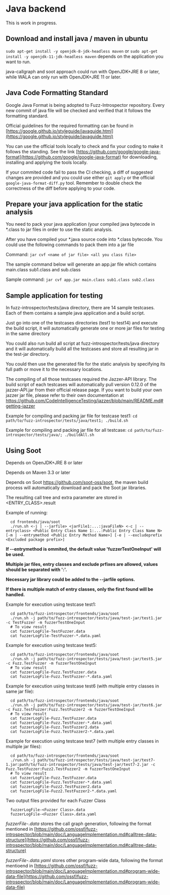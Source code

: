 # Java backend

This is work in progress.

Download and install java / maven in ubuntu
-----------------------------------------
`sudo apt-get install -y openjdk-8-jdk-headless maven`
or 
`sudo apt-get install -y openjdk-11-jdk-headless maven`
depends on the application you want to run. 

java-callgraph and soot approach could run with OpenJDK+JRE 8 or later, while WALA can only run with OpenJDK+JRE 11 or later.


Java Code Formatting Standard
-----------------------------------------
Google Java Format is being adopted to Fuzz-Introspector repository. Every new commit of java file will be checked and verified that it follows the formatting standard.

Official guidelines for the required formatting can be found in [https://google.github.io/styleguide/javaguide.html](https://google.github.io/styleguide/javaguide.html)

You can use the official tools locally to check and fix your coding to make it follows the standing. See the link [https://github.com/google/google-java-format](https://github.com/google/google-java-format) for downloading, installing and applying the tools locally.

If your commited code fail to pass the CI checking, a diff of suggested changes are provided and you could use either `git apply` or the official `google-java-format-diff.py` tool. Remember to double check the correctness of the diff before applying to your code.

Prepare your java application for the static analysis
-----------------------------------------
You need to pack your java application (your compiled java bytecode in *.class to jar files in order to use the static analysis.

After you have compiled your *.java source code into *.class bytecode. You could use the following commands to pack them into a jar file

Command: `jar cvf <name of jar file> <all you class file>`

The sample command below will generate an app.jar file which contains main.class sub1.class and sub.class

Sample command: `jar cvf app.jar main.class sub1.class sub2.class`


Sample application for testing
-----------------------------------------
In fuzz-introspector/tests/java directory, there are 14 sample testcases. Each of them contains a sample java application and a build script.

Just go into one of the testcases directories (test1 to test14) and execute the build script, it will automatically generate one or more jar files for testing in the same directory

You could also run build all script at fuzz-introspector/tests/java directory and it will automatically build all the testcases and store all resulting jar in the test-jar directory.

You could then use the generated file for the static analysis by specifying its full path or move it to the necessary locations.

The compiling of all those testcases required the Jazzer-API library. The build script of each testcases will automatically pull version 0.12.0 of the jazzer-API.jar from their official release page. If you want to build your own jazzer jar file, please refer to their own documentation at https://github.com/CodeIntelligenceTesting/jazzer/blob/main/README.md#getting-jazzer

Example for compiling and packing jar file for testcase test1: `cd path/to/fuzz-introspector/tests/java/test1; ./build.sh`

Example for compiling and packing jar file for all testcase: `cd path/to/fuzz-introspector/tests/java/; ./buildAll.sh`


Using Soot
------------------------------------------
Depends on OpenJDK+JRE 8 or later 

Depends on Maven 3.3 or later

Depends on Soot https://github.com/soot-oss/soot, the maven build process will automatically download and pack the Soot jar libraries.

The resulting call tree and extra parameter are stored in <ENTRY_CLASS>.result 

Example of running: 

```
  cd frontends/java/soot
  ./run.sh <-j | --jarfile> <jarFile1:...:javaFileN> <-c | --entryclass> <Public Entry Class Name 1:...:Public Entry Class Name N> [-m | --entrymethod <Public Entry Method Name>] [-e | --excludeprefix <Excluded package prefix>]
```

**__If --entrymethod is ommited, the default value 'fuzzerTestOneInput' will be used.__**

**__Multiple jar files, entry classes and exclude prfixes are allowed, values should be separated with ':'.__**

**__Necessary jar library could be added to the --jarfile options__.**

**__If there is multiple match of entry classes, only the first found will be handled.__**


Example for execution using testcase test1:
```
  cd path/to/fuzz-introspector/frontends/java/soot
  ./run.sh -j path/to/fuzz-introspector/tests/java/test-jar/test1.jar -c TestFuzzer -m fuzzerTestOneInput
  # To view result
  cat fuzzerLogFile-TestFuzzer.data
  cat fuzzerLogFile-TestFuzzer-*.data.yaml
```

Example for execution using testcase test5: 
```
  cd path/to/fuzz-introspector/frontends/java/soot
  ./run.sh -j path/to/fuzz-introspector/tests/java/test-jar/test5.jar -c Fuzz.TestFuzzer -m fuzzerTestOneInput
  # To view result
  cat fuzzerLogFile-Fuzz.TestFuzzer.data
  cat fuzzerLogFile-Fuzz.TestFuzzer-*.data.yaml
```

Example for execution using testcase test6 (with multiple entry classes in same jar file): 
```
  cd path/to/fuzz-introspector/frontends/java/soot
  ./run.sh -j path/to/fuzz-introspector/tests/java/test-jar/test6.jar -c Fuzz.TestFuzzer:Fuzz.TestFuzzer2 -m fuzzerTestOneInput
  # To view result
  cat fuzzerLogFile-Fuzz.TestFuzzer.data
  cat fuzzerLogFile-Fuzz.TestFuzzer-*.data.yaml
  cat fuzzerLogFile-Fuzz.TestFuzzer2.data
  cat fuzzerLogFile-Fuzz.TestFuzzer2-*.data.yaml
```

Example for execution using testcase test7 (with multiple entry classes in multiple jar files): 
```
  cd path/to/fuzz-introspector/frontends/java/soot
  ./run.sh -j path/to/fuzz-introspector/tests/java/test-jar/test7-1.jar:path/to/fuzz-introspector/tests/java/test-jar/test7-2.jar -c Fuzz.TestFuzzer:Fuzz2.TestFuzzer2 -m fuzzerTestOneInput
  # To view result
  cat fuzzerLogFile-Fuzz.TestFuzzer.data
  cat fuzzerLogFile-Fuzz.TestFuzzer-*.data.yaml
  cat fuzzerLogFile-Fuzz2.TestFuzzer2.data
  cat fuzzerLogFile-Fuzz2.TestFuzzer2-*.data.yaml
```

Two output files provided for each Fuzzer Class
```
  fuzzerLogFile-<Fuzzer Class>.data
  fuzzerLogFile-<Fuzzer Class>.data.yaml
```

_fuzzerFile-<Fuzzer Class>.data_ stores the call graph generation, following the format mentioned in [https://github.com/ossf/fuzz-introspector/blob/main/doc/LanguageImplementation.md#calltree-data-structure](https://github.com/ossf/fuzz-introspector/blob/main/doc/LanguageImplementation.md#calltree-data-structure)

_fuzzerFile-<Fuzzer Class>.data.yaml_ stores other program-wide data, following the format mentioend in [https://github.com/ossf/fuzz-introspector/blob/main/doc/LanguageImplementation.md#program-wide-data-file](https://github.com/ossf/fuzz-introspector/blob/main/doc/LanguageImplementation.md#program-wide-data-file)

